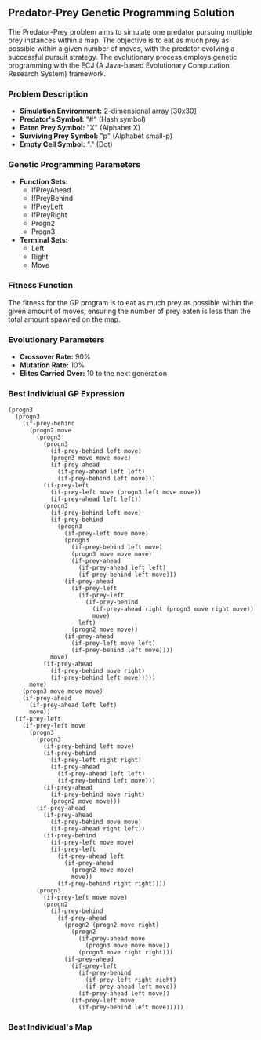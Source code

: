 <h2>Predator-Prey Genetic Programming Solution</h2>
<p>The Predator-Prey problem aims to simulate one predator pursuing multiple prey instances within a map. The objective is to eat as much prey as possible within a given number of moves, with the predator evolving a successful pursuit strategy. The evolutionary process employs genetic programming with the ECJ (A Java-based Evolutionary Computation Research System) framework.</p>
<h3>Problem Description</h3>
<ul>
  <li><strong>Simulation Environment:</strong> 2-dimensional array [30x30]</li>
  <li><strong>Predator's Symbol:</strong> "#" (Hash symbol)</li>
  <li><strong>Eaten Prey Symbol:</strong> "X" (Alphabet X)</li>
  <li><strong>Surviving Prey Symbol:</strong> "p" (Alphabet small-p)</li>
  <li><strong>Empty Cell Symbol:</strong> "." (Dot)</li>
</ul>
<h3>Genetic Programming Parameters</h3>
<ul>
  <li><strong>Function Sets:</strong>
    <ul>
      <li>IfPreyAhead</li>
      <li>IfPreyBehind</li>
      <li>IfPreyLeft</li>
      <li>IfPreyRight</li>
      <li>Progn2</li>
      <li>Progn3</li>
    </ul>
  </li>
  <li><strong>Terminal Sets:</strong>
    <ul>
      <li>Left</li>
      <li>Right</li>
      <li>Move</li>
    </ul>
  </li>
</ul>
<h3>Fitness Function</h3>
<p>The fitness for the GP program is to eat as much prey as possible within the given amount of moves, ensuring the number of prey eaten is less than the total amount spawned on the map.</p>
<h3>Evolutionary Parameters</h3>
<ul>
  <li><strong>Crossover Rate:</strong> 90%</li>
  <li><strong>Mutation Rate:</strong> 10%</li>
  <li><strong>Elites Carried Over:</strong> 10 to the next generation</li>
</ul>
<h3>Best Individual GP Expression</h3>
<pre><code>(progn3
  (progn3
    (if-prey-behind
      (progn2 move
        (progn3
          (progn3
            (if-prey-behind left move)
            (progn3 move move move)
            (if-prey-ahead
              (if-prey-ahead left left)
              (if-prey-behind left move)))
          (if-prey-left
            (if-prey-left move (progn3 left move move))
            (if-prey-ahead left left))
          (progn3
            (if-prey-behind left move)
            (if-prey-behind
              (progn3
                (if-prey-left move move)
                (progn3
                  (if-prey-behind left move)
                  (progn3 move move move)
                  (if-prey-ahead
                    (if-prey-ahead left left)
                    (if-prey-behind left move)))
                (if-prey-ahead
                  (if-prey-left
                    (if-prey-left
                      (if-prey-behind
                        (if-prey-ahead right (progn3 move right move))
                        move)
                    left)
                  (progn2 move move))
                (if-prey-ahead
                  (if-prey-left move left)
                  (if-prey-behind left move))))
            move)
          (if-prey-ahead
            (if-prey-behind move right)
            (if-prey-behind left move)))))
      move)
    (progn3 move move move)
    (if-prey-ahead
      (if-prey-ahead left left)
      move))
  (if-prey-left
    (if-prey-left move
      (progn3
        (progn3
          (if-prey-behind left move)
          (if-prey-behind
            (if-prey-left right right)
            (if-prey-ahead
              (if-prey-ahead left left)
              (if-prey-behind left move)))
          (if-prey-ahead
            (if-prey-behind move right)
            (progn2 move move)))
        (if-prey-ahead
          (if-prey-ahead
            (if-prey-behind move move)
            (if-prey-ahead right left))
          (if-prey-behind
            (if-prey-left move move)
            (if-prey-left
              (if-prey-ahead left
                (if-prey-ahead
                  (progn2 move move)
                  move))
              (if-prey-behind right right))))
        (progn3
          (if-prey-left move move)
          (progn2
            (if-prey-behind
              (if-prey-ahead
                (progn2 (progn2 move right)
                  (progn2
                    (if-prey-ahead move
                      (progn3 move move move))
                    (progn3 move right right)))
                (if-prey-ahead
                  (if-prey-left
                    (if-prey-behind
                      (if-prey-left right right)
                      (if-prey-ahead left move))
                    (if-prey-ahead left move))
                  (if-prey-left move
                    (if-prey-behind left move)))))</code></pre>
<h3>Best Individual's Map</h3>
